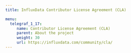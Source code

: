 ```yaml
---
title: InfluxData Contributor License Agreement (CLA)

menu:
  telegraf_1_17:
     name: Contributor License Agreement (CLA)
     parent: About the project
     weight: 30
     url: https://influxdata.com/community/cla/
---
```

